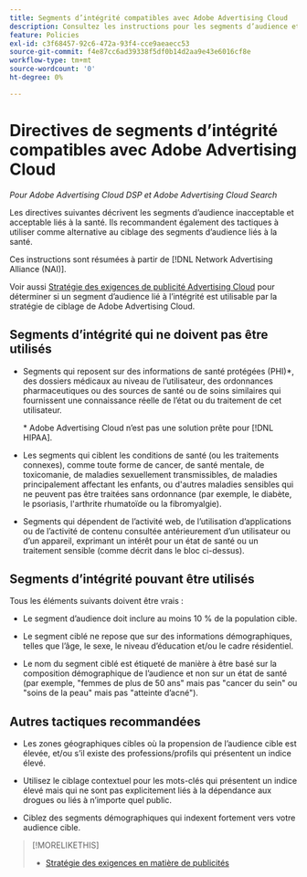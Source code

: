 ```yaml
---
title: Segments d’intégrité compatibles avec Adobe Advertising Cloud
description: Consultez les instructions pour les segments d’audience et les tactiques acceptables liés à l’intégrité à utiliser comme alternatives au ciblage des segments d’audience liés à l’intégrité.
feature: Policies
exl-id: c3f68457-92c6-472a-93f4-cce9aeaecc53
source-git-commit: f4e87cc6ad39338f5df0b14d2aa9e43e6016cf8e
workflow-type: tm+mt
source-wordcount: '0'
ht-degree: 0%

---
```


# Directives de segments d’intégrité compatibles avec Adobe Advertising Cloud

*Pour Adobe Advertising Cloud DSP et Adobe Advertising Cloud Search*

Les directives suivantes décrivent les segments d’audience inacceptable et acceptable liés à la santé. Ils recommandent également des tactiques à utiliser comme alternative au ciblage des segments d’audience liés à la santé.

Ces instructions sont résumées à partir de [!DNL Network Advertising Alliance (NAI)].

Voir aussi [Stratégie des exigences de publicité Advertising Cloud](/help/policies/ad-requirements-policy.md) pour déterminer si un segment d’audience lié à l’intégrité est utilisable par la stratégie de ciblage de Adobe Advertising Cloud.

## Segments d’intégrité qui ne doivent pas être utilisés

* Segments qui reposent sur des informations de santé protégées (PHI)\*, des dossiers médicaux au niveau de l’utilisateur, des ordonnances pharmaceutiques ou des sources de santé ou de soins similaires qui fournissent une connaissance réelle de l’état ou du traitement de cet utilisateur.

   \* Adobe Advertising Cloud n’est pas une solution prête pour [!DNL HIPAA].

* Les segments qui ciblent les conditions de santé (ou les traitements connexes), comme toute forme de cancer, de santé mentale, de toxicomanie, de maladies sexuellement transmissibles, de maladies principalement affectant les enfants, ou d&#39;autres maladies sensibles qui ne peuvent pas être traitées sans ordonnance (par exemple, le diabète, le psoriasis, l&#39;arthrite rhumatoïde ou la fibromyalgie).

* Segments qui dépendent de l’activité web, de l’utilisation d’applications ou de l’activité de contenu consultée antérieurement d’un utilisateur ou d’un appareil, exprimant un intérêt pour un état de santé ou un traitement sensible (comme décrit dans le bloc ci-dessus).

## Segments d’intégrité pouvant être utilisés

Tous les éléments suivants doivent être vrais :

* Le segment d’audience doit inclure au moins 10 % de la population cible.

* Le segment ciblé ne repose que sur des informations démographiques, telles que l’âge, le sexe, le niveau d’éducation et/ou le cadre résidentiel.

* Le nom du segment ciblé est étiqueté de manière à être basé sur la composition démographique de l’audience et non sur un état de santé (par exemple, &quot;femmes de plus de 50 ans&quot; mais pas &quot;cancer du sein&quot; ou &quot;soins de la peau&quot; mais pas &quot;atteinte d’acné&quot;).

## Autres tactiques recommandées

* Les zones géographiques cibles où la propension de l’audience cible est élevée, et/ou s’il existe des professions/profils qui présentent un indice élevé.

* Utilisez le ciblage contextuel pour les mots-clés qui présentent un indice élevé mais qui ne sont pas explicitement liés à la dépendance aux drogues ou liés à n’importe quel public.

* Ciblez des segments démographiques qui indexent fortement vers votre audience cible.

>[!MORELIKETHIS]
>
>* [Stratégie des exigences en matière de publicités](/help/policies/ad-requirements-policy.md)

